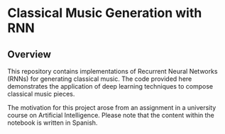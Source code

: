# Classical Music Generation with RNN

## Overview

This repository contains implementations of Recurrent Neural Networks (RNNs) for generating classical music. The code provided here demonstrates the application of deep learning techniques to compose classical music pieces.

The motivation for this project arose from an assignment in a university course on Artificial Intelligence. Please note that the content within the notebook is written in Spanish.
